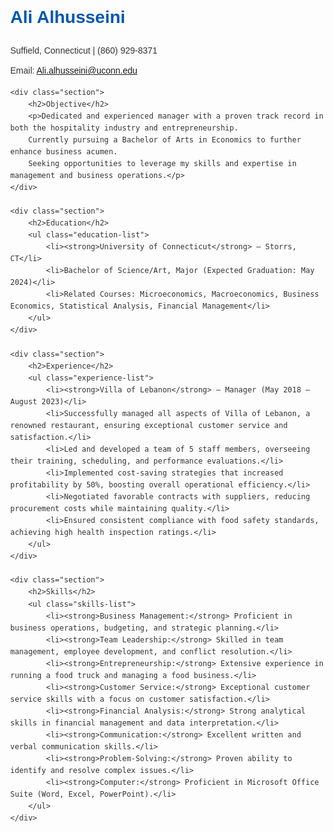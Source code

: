 <!DOCTYPE html>
<html lang="en">
<head>
    <meta charset="UTF-8">
    <meta name="viewport" content="width=device-width, initial-scale=1.0">
    <title>Ali Alhusseini - Resume</title>
    <style>
        body {
            font-family: Arial, sans-serif;
            margin: 40px;
            line-height: 1.6;
            color: #333;
        }
        h1, h2 {
            color: #0056b3;
        }
        .section {
            margin-bottom: 20px;
        }
        .section h2 {
            border-bottom: 2px solid #0056b3;
            padding-bottom: 5px;
        }
        .contact-info, .skills-list, .education-list, .experience-list {
            list-style-type: none;
            padding: 0;
        }
        .contact-info li, .skills-list li, .education-list li, .experience-list li {
            margin-bottom: 10px;
        }
    </style>
</head>
<body>
    <h1>Ali Alhusseini</h1>
    <ul class="contact-info">
        <li>Suffield, Connecticut | (860) 929-8371</li>
        <li>Email: <a href="mailto:Ali.alhusseini@uconn.edu">Ali.alhusseini@uconn.edu</a></li>
    </ul>

    <div class="section">
        <h2>Objective</h2>
        <p>Dedicated and experienced manager with a proven track record in both the hospitality industry and entrepreneurship. 
        Currently pursuing a Bachelor of Arts in Economics to further enhance business acumen. 
        Seeking opportunities to leverage my skills and expertise in management and business operations.</p>
    </div>

    <div class="section">
        <h2>Education</h2>
        <ul class="education-list">
            <li><strong>University of Connecticut</strong> – Storrs, CT</li>
            <li>Bachelor of Science/Art, Major (Expected Graduation: May 2024)</li>
            <li>Related Courses: Microeconomics, Macroeconomics, Business Economics, Statistical Analysis, Financial Management</li>
        </ul>
    </div>

    <div class="section">
        <h2>Experience</h2>
        <ul class="experience-list">
            <li><strong>Villa of Lebanon</strong> – Manager (May 2018 – August 2023)</li>
            <li>Successfully managed all aspects of Villa of Lebanon, a renowned restaurant, ensuring exceptional customer service and satisfaction.</li>
            <li>Led and developed a team of 5 staff members, overseeing their training, scheduling, and performance evaluations.</li>
            <li>Implemented cost-saving strategies that increased profitability by 50%, boosting overall operational efficiency.</li>
            <li>Negotiated favorable contracts with suppliers, reducing procurement costs while maintaining quality.</li>
            <li>Ensured consistent compliance with food safety standards, achieving high health inspection ratings.</li>
        </ul>
    </div>

    <div class="section">
        <h2>Skills</h2>
        <ul class="skills-list">
            <li><strong>Business Management:</strong> Proficient in business operations, budgeting, and strategic planning.</li>
            <li><strong>Team Leadership:</strong> Skilled in team management, employee development, and conflict resolution.</li>
            <li><strong>Entrepreneurship:</strong> Extensive experience in running a food truck and managing a food business.</li>
            <li><strong>Customer Service:</strong> Exceptional customer service skills with a focus on customer satisfaction.</li>
            <li><strong>Financial Analysis:</strong> Strong analytical skills in financial management and data interpretation.</li>
            <li><strong>Communication:</strong> Excellent written and verbal communication skills.</li>
            <li><strong>Problem-Solving:</strong> Proven ability to identify and resolve complex issues.</li>
            <li><strong>Computer:</strong> Proficient in Microsoft Office Suite (Word, Excel, PowerPoint).</li>
        </ul>
    </div>
</body>
</html>
